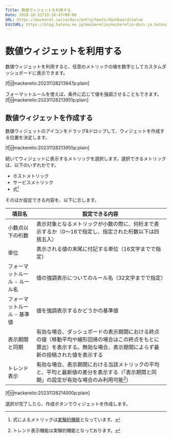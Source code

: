 ```yaml
---
Title: 数値ウィジェットを利用する
Date: 2018-10-31T15:18:47+09:00
URL: https://mackerel.io/ja/docs/entry/howto/dashboard/value
EditURL: https://blog.hatena.ne.jp/mackerelio/mackerelio-docs-ja.hatenablog.mackerel.io/atom/entry/10257846132662339692
---
```


# 数値ウィジェットを利用する

数値ウィジェットを利用すると、任意のメトリックの値を数字としてカスタムダッシュボードに表示できます。

[f:id:mackerelio:20231128213947p:plain]

フォーマットルールを使えば、条件に応じて値を強調させることもできます。
[f:id:mackerelio:20231128213951p:plain]

## 数値ウィジェットを作成する

数値ウィジェットのアイコンをドラッグ&amp;ドロップして、ウィジェットを作成する位置を決定します。

[f:id:mackerelio:20231128213955p:plain]

続いてウィジェットに表示するメトリックを選択します。選択できるメトリックは、以下のいずれかです。

- ホストメトリック
- サービスメトリック
- 式[^1]

そのほか設定できる内容を、以下に示します。

|項目名|設定できる内容|
|-|-|
|小数点以下の桁数|表示対象となるメトリックが小数の際に、何桁まで表示するか（0〜16で指定し、指定された桁数以下は四捨五入）|
|単位|表示される値の末尾に付記する単位（16文字までで指定）|
|フォーマットルール - ルール名|値の強調表示についてのルール名（32文字までで指定）|
|フォーマットルール - 基準値|値を強調表示するかどうかの基準値|
|表示期間と同期|有効な場合、ダッシュボードの表示期間における終点の値（移動平均や線形回帰の場合はこの終点をもとに算出）を表示する。無効な場合、表示期間によらず最新の投稿された値を表示する|
|トレンド表示|有効な場合、表示期間における当該メトリックの平均と、平均と最新値の差分を表示する（「表示期間と同期」の設定が有効な場合のみ利用可能[^2]）|

[f:id:mackerelio:20231128214000p:plain]

選択が完了したら、作成ボタンでウィジェットを作成します。

[^1]: 式によるメトリックは[実験的機能](https://mackerel.io/ja/docs/entry/advanced/experimental-features)となっています。
[^2]: トレンド表示機能は実験的機能となっております。
